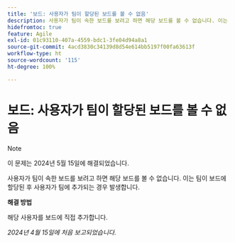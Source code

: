 ```yaml
---
title: '보드: 사용자가 팀이 할당된 보드를 볼 수 없음'
description: 사용자가 팀이 속한 보드를 보려고 하면 해당 보드를 볼 수 없습니다. 이는 팀이 보드에 할당된 후 사용자가 팀에 추가되는 경우 발생합니다.
hidefromtoc: true
feature: Agile
exl-id: 01c93110-407a-4559-bdc1-3fe04d94a8a1
source-git-commit: 4acd3830c34139d8d54e614bb5197f00fa63613f
workflow-type: ht
source-wordcount: '115'
ht-degree: 100%

---
```


# 보드: 사용자가 팀이 할당된 보드를 볼 수 없음

>[!NOTE]
>
>이 문제는 2024년 5월 15일에 해결되었습니다.

사용자가 팀이 속한 보드를 보려고 하면 해당 보드를 볼 수 없습니다. 이는 팀이 보드에 할당된 후 사용자가 팀에 추가되는 경우 발생합니다.

**해결 방법**

해당 사용자를 보드에 직접 추가합니다.

_2024년 4월 15일에 처음 보고되었습니다._
